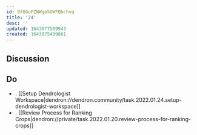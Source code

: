 ```yaml
---
id: 9fGGuPZWWgo5GWFQbchvq
title: '24'
desc: ''
updated: 1643077509943
created: 1643075439661
---
```


## Discussion

## Do
- . [[Setup Dendrologist Workspace|dendron://dendron.community/task.2022.01.24.setup-dendrologist-workspace]]
- . [[Review Process for Ranking Crops|dendron://private/task.2022.01.20.review-process-for-ranking-crops]]